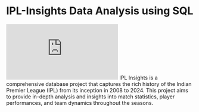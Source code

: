 # IPL-Insights Data Analysis using SQL
![ipl logo](https://www.news18.com/cricket/ipl-2024-live-updates-indian-premier-league-trade-window-live-retention-final-list-auction-players-list-teams-mi-csk-rcb-gt-rr-lsg-kkr-srh-dc-pbks-hardik-pandya-livenews-8677082.html)
IPL Insights is a comprehensive database project that captures the rich history of the Indian Premier League (IPL) from its inception in 2008 to 2024. This project aims to provide in-depth analysis and insights into match statistics, player performances, and team dynamics throughout the seasons.

